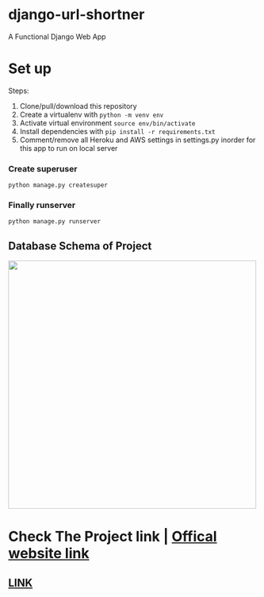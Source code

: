 # django-url-shortner
A Functional Django Web App



# Set up
Steps:

1. Clone/pull/download this repository
2. Create a virtualenv with `python -m venv env`
3. Activate virtual environment `source env/bin/activate`
4. Install dependencies with `pip install -r requirements.txt`
5. Comment/remove all Heroku and AWS settings in settings.py inorder for this app to run on local server

### Create superuser
`python manage.py createsuper`

### Finally runserver
`python manage.py runserver`

## Database Schema of Project
<img src="MVC.png" width="500px">

# Check The Project link | [Offical website link](https://djshort.herokuapp.com/)
  ## [LINK](https://djshort.herokuapp.com/)
